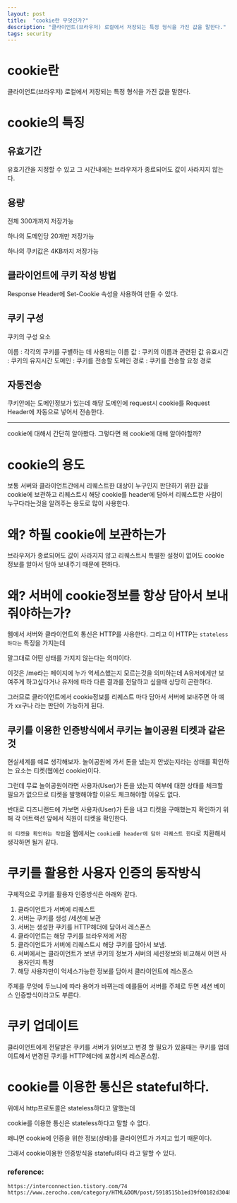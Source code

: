 ```yaml
---
layout: post
title:  "cookie란 무엇인가?"
description: "클라이언트(브라우저) 로컬에서 저장되는 특정 형식을 가진 값을 말한다."
tags: security
---
```


# cookie란

클라이언트(브라우저) 로컬에서 저장되는 특정 형식을 가진 값을 말한다.

# cookie의 특징

## 유효기간

유효기간을 지정할 수 있고 그 시간내에는 브라우저가 종료되어도 값이 사라지지 않는다.

## 용량

전체 300개까지 저장가능

하나의 도메인당 20개만 저장가능

하나의 쿠키값은 4KB까지 저장가능

## 클라이언트에 쿠키 작성 방법

Response Header에 Set-Cookie 속성을 사용하여 만들 수 있다.


## 쿠키 구성

쿠키의 구성 요소

이름 : 각각의 쿠키를 구별하는 데 사용되는 이름
값 : 쿠키의 이름과 관련된 값
유효시간 : 쿠키의 유지시간
도메인 : 쿠키를 전송할 도메인
경로 : 쿠키를 전송할 요청 경로



## 자동전송

쿠키안에는 도메인정보가 있는데 해당 도메인에 request시 cookie를 Request Header에 자동으로 넣어서 전송한다.

----

cookie에 대해서 간단히 알아봤다.
그렇다면 왜 cookie에 대해 알아야할까?


# cookie의 용도

보통 서버와 클라이언트간에서 리퀘스트한 대상이 누구인지 판단하기 위한 값을 cookie에 보관하고
리퀘스트시 해당 cookie를 header에 담아서 리퀘스트한 사람이 누구다라는것을 알려주는 용도로 많이 사용한다.

# 왜? 하필 cookie에 보관하는가

브라우저가 종료되어도 값이 사라지지 않고
리퀘스트시 특별한 설정이 없어도 cookie정보를 알아서 담아 보내주기 때문에 편하다.

# 왜? 서버에 cookie정보를 항상 담아서 보내줘야하는가?

웹에서 서버와 클라이언트의 통신은 HTTP를 사용한다.
그리고 이 HTTP는 `stateless하다는` 특징을 가지는데

말그대로 어떤 상태를 가지지 않는다는 의미이다.

이것은 /me라는 페이지에 누가 억세스했는지 모르는것을 의미하는데
A유저에게만 보여주게 하고싶다거나 유저에 따라 다른 결과를 전달하고 싶을때 상당히 곤란하다.

그러므로 클라이언트에서 cookie정보를 리퀘스트 마다 담아서 서버에 보내주면 아 얘가 xx구나 
라는 판단이 가능하게 된다.


## 쿠키를 이용한 인증방식에서 쿠키는 놀이공원 티켓과 같은것

현실세계를 예로 생각해보자. 놀이공원에 가서 돈을 냈는지 안냈는지라는 상태를 확인하는 요소는 티켓(웹에선 cookie)이다.

그런데 무료 놀이공원이라면 사용자(User)가 돈을 냈는지 여부에 대한 상태를 체크할 필요가 없으므로
티켓을 발행해야할 이유도 체크해야할 이유도 없다.

반대로 디즈니랜드에 가보면 사용자(User)가 돈을 내고 티켓을 구매했는지 확인하기 위해 각 어트랙션 앞에서 직원이 티켓을 확인한다.

`이 티켓을 확인하는 작업`을 웹에서는 `cookie를 header에 담아 리퀘스트 한다`로 치환해서 생각하면 될거 같다.




# 쿠키를 활용한 사용자 인증의 동작방식

구체적으로 쿠키를 활용자 인증방식은 아래와 같다.

1. 클라이언트가 서버에 리퀘스트
2. 서버는 쿠키를 생성 /세션에 보관
3. 서버는 생성한 쿠키를 HTTP헤더에 담아서 레스폰스
4. 클라이언트는 해당 쿠키를 브라우저에 저장
5. 클라이언트가 서버에 리퀘스트시 해당 쿠키를 담아서 보냄.
6. 서버에서는 클라이언트가 보낸 쿠키의 정보가 서버의 세션정보와 비교해서 어떤 사용자인지 특정
7. 해당 사용자만이 억세스가능한 정보를 담아서 클라이언트에 레스폰스

주체를 무엇에 두느냐에 따라 용어가 바뀌는데 예를들어 서버를 주체로 두면 
세션 베이스 인증방식이라고도 부른다.

#  쿠키 업데이트


클라이언트에게 전달받은 쿠키를 서버가 읽어보고 변경 할 필요가 있을때는 쿠키를 업데이트해서 
변경된 쿠키를 HTTP헤더에 포함시켜 레스폰스함.


# cookie를 이용한 통신은 stateful하다.

위에서 http프로토콜은 stateless하다고 말했는데

cookie를 이용한 통신은 stateless하다고 말할 수 없다.

왜냐면 cookie에 인증을 위한 정보(상태)를 클라이언트가 가지고 있기 때문이다.

그래서 cookie이용한 인증방식을 stateful하다 라고 말할 수 있다.



### reference:

```
https://interconnection.tistory.com/74
https://www.zerocho.com/category/HTML&DOM/post/5918515b1ed39f00182d3048
```